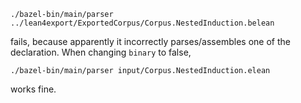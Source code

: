```
./bazel-bin/main/parser ../lean4export/ExportedCorpus/Corpus.NestedInduction.belean
```

fails, because apparently it incorrectly parses/assembles one of the declaration.
When changing `binary` to false,

```
./bazel-bin/main/parser input/Corpus.NestedInduction.elean
```
works fine.